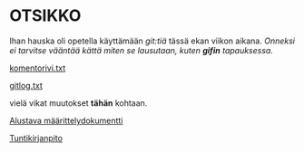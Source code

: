 # OTSIKKO

Ihan hauska oli opetella käyttämään *git:tiä* tässä ekan viikon aikana. *Onneksi ei tarvitse vääntää kättä miten se lausutaan, kuten **gifin** tapauksessa.*

[komentorivi.txt](https://github.com/Fumblessi/ot-harjoitustyo/blob/master/laskarit/viikko1/komentorivi.txt)

[gitlog.txt](https://github.com/Fumblessi/ot-harjoitustyo/blob/master/laskarit/viikko1/gitlog.txt)

vielä vikat muutokset **tähän** kohtaan.

[Alustava määrittelydokumentti](https://github.com/Fumblessi/ot-harjoitustyo/blob/master/dokumentointi/maarittelydokumentti.md)

[Tuntikirjanpito](https://github.com/Fumblessi/ot-harjoitustyo/blob/master/dokumentointi/tyoaikakirjanpito.md)
